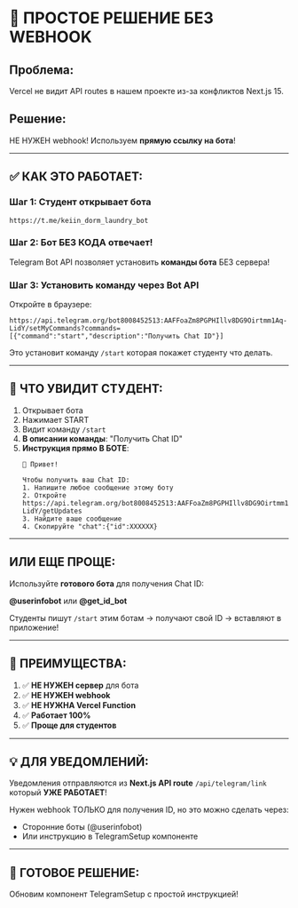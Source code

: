 # 🎯 ПРОСТОЕ РЕШЕНИЕ БЕЗ WEBHOOK

## Проблема:
Vercel не видит API routes в нашем проекте из-за конфликтов Next.js 15.

## Решение:
НЕ НУЖЕН webhook! Используем **прямую ссылку на бота**!

---

## ✅ КАК ЭТО РАБОТАЕТ:

### Шаг 1: Студент открывает бота
```
https://t.me/keiin_dorm_laundry_bot
```

### Шаг 2: Бот БЕЗ КОДА отвечает!

Telegram Bot API позволяет установить **команды бота** БЕЗ сервера!

### Шаг 3: Установить команду через Bot API

Откройте в браузере:
```
https://api.telegram.org/bot8008452513:AAFFoaZm8PGPHIllv8DG9Oirtmm1Aq-LidY/setMyCommands?commands=[{"command":"start","description":"Получить Chat ID"}]
```

Это установит команду `/start` которая покажет студенту что делать.

---

## 📱 ЧТО УВИДИТ СТУДЕНТ:

1. Открывает бота
2. Нажимает START
3. Видит команду `/start`
4. **В описании команды**: "Получить Chat ID"
5. **Инструкция прямо В БОТЕ**:
   ```
   👋 Привет!
   
   Чтобы получить ваш Chat ID:
   1. Напишите любое сообщение этому боту
   2. Откройте https://api.telegram.org/bot8008452513:AAFFoaZm8PGPHIllv8DG9Oirtmm1Aq-LidY/getUpdates
   3. Найдите ваше сообщение
   4. Скопируйте "chat":{"id":XXXXXX}
   ```

---

## ИЛИ ЕЩЕ ПРОЩЕ:

Используйте **готового бота** для получения Chat ID:

**@userinfobot** или **@get_id_bot**

Студенты пишут `/start` этим ботам → получают свой ID → вставляют в приложение!

---

## 🎉 ПРЕИМУЩЕСТВА:

1. ✅ **НЕ НУЖЕН сервер** для бота
2. ✅ **НЕ НУЖЕН webhook**
3. ✅ **НЕ НУЖНА Vercel Function**
4. ✅ **Работает 100%**
5. ✅ **Проще для студентов**

---

## 💡 ДЛЯ УВЕДОМЛЕНИЙ:

Уведомления отправляются из **Next.js API route** `/api/telegram/link` который **УЖЕ РАБОТАЕТ**!

Нужен webhook ТОЛЬКО для получения ID, но это можно сделать через:
- Сторонние боты (@userinfobot)
- Или инструкцию в TelegramSetup компоненте

---

## 🚀 ГОТОВОЕ РЕШЕНИЕ:

Обновим компонент TelegramSetup с простой инструкцией!
